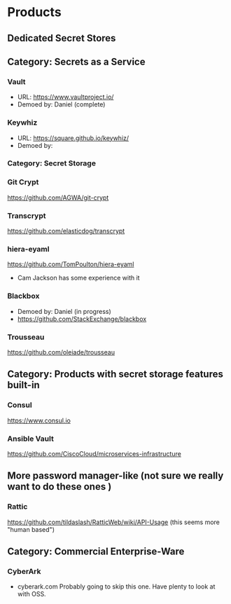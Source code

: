 # Products

## Dedicated Secret Stores

## Category: Secrets as a Service ##

### Vault ###
- URL: https://www.vaultproject.io/
- Demoed by: Daniel (complete)

### Keywhiz
- URL: https://square.github.io/keywhiz/
- Demoed by:

### Category: Secret Storage ###
### Git Crypt
https://github.com/AGWA/git-crypt

### Transcrypt
https://github.com/elasticdog/transcrypt

### hiera-eyaml
https://github.com/TomPoulton/hiera-eyaml
- Cam Jackson has some experience with it

### Blackbox
- Demoed by: Daniel (in progress)
- https://github.com/StackExchange/blackbox

### Trousseau
https://github.com/oleiade/trousseau

## Category: Products with secret storage features built-in ##

### Consul
https://www.consul.io

### Ansible Vault
https://github.com/CiscoCloud/microservices-infrastructure

## More password manager-like (not sure we really want to do these ones ) ##
### Rattic
https://github.com/tildaslash/RatticWeb/wiki/API-Usage (this seems more "human based")

## Category: Commercial Enterprise-Ware
### CyberArk
- cyberark.com
Probably going to skip this one. Have plenty to look at with OSS.
